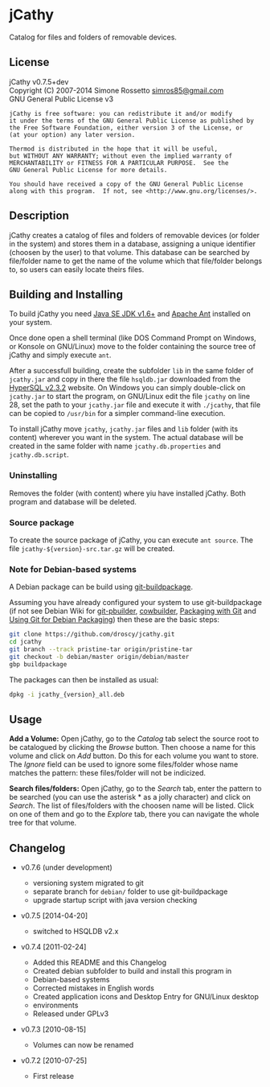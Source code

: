 # jCathy
Catalog for files and folders of removable devices.

## License
jCathy v0.7.5+dev<br/>
Copyright (C) 2007-2014 Simone Rossetto <simros85@gmail.com><br/>
GNU General Public License v3

    jCathy is free software: you can redistribute it and/or modify
    it under the terms of the GNU General Public License as published by
    the Free Software Foundation, either version 3 of the License, or
    (at your option) any later version.
    
    Thermod is distributed in the hope that it will be useful,
    but WITHOUT ANY WARRANTY; without even the implied warranty of
    MERCHANTABILITY or FITNESS FOR A PARTICULAR PURPOSE.  See the
    GNU General Public License for more details.
    
    You should have received a copy of the GNU General Public License
    along with this program.  If not, see <http://www.gnu.org/licenses/>.


## Description
jCathy creates a catalog of files and folders of removable devices
(or folder in the system) and stores them in a database, assigning a
unique identifier (choosen by the user) to that volume. This database
can be searched by file/folder name to get the name of the volume which
that file/folder belongs to, so users can easily locate theirs files.

## Building and Installing
To build jCathy you need [Java SE JDK v1.6+](http://www.oracle.com/technetwork/java/index.html)
and [Apache Ant](http://ant.apache.org/) installed on your system.

Once done open a shell terminal (like DOS Command Prompt on Windows, or
Konsole on GNU/Linux) move to the folder containing the source tree of
jCathy and simply execute `ant`.

After a successfull building, create the subfolder `lib` in the same folder
of `jcathy.jar` and copy in there the file `hsqldb.jar` downloaded from the
[HyperSQL v2.3.2](http://hsqldb.org/) website. On Windows you can simply
double-click on `jcathy.jar` to start the program, on GNU/Linux edit
the file `jcathy` on line 28, set the path to your `jcathy.jar` file and
execute it with `./jcathy`, that file can be copied to `/usr/bin` for a
simpler command-line execution.

To install jCathy move `jcathy`, `jcathy.jar` files and `lib` folder
(with its content) wherever you want in the system. The actual database will
be created in the same folder with name `jcathy.db.properties`
and `jcathy.db.script`.

### Uninstalling
Removes the folder (with content) where yiu have installed jCathy. Both program
and database will be deleted.

### Source package
To create the source package of jCathy, you can execute `ant source`.
The file `jcathy-${version}-src.tar.gz` will be created.

### Note for Debian-based systems
A Debian package can be build using
[git-buildpackage](https://honk.sigxcpu.org/piki/projects/git-buildpackage/).

Assuming you have already configured your system to use git-buildpackage
(if not see Debian Wiki for [git-pbuilder](https://wiki.debian.org/git-pbuilder),
[cowbuilder](https://wiki.debian.org/cowbuilder),
[Packaging with Git](https://wiki.debian.org/PackagingWithGit) and
[Using Git for Debian Packaging](https://www.eyrie.org/~eagle/notes/debian/git.html))
then these are the basic steps:

```bash
git clone https://github.com/droscy/jcathy.git
cd jcathy
git branch --track pristine-tar origin/pristine-tar
git checkout -b debian/master origin/debian/master
gbp buildpackage
```

The packages can then be installed as usual:

```bash
dpkg -i jcathy_{version}_all.deb
```

## Usage
**Add a Volume:**
  Open jCathy, go to the *Catalog* tab select the source root to be catalogued
  by clicking the *Browse* button. Then choose a name for this volume and
  click on *Add* button. Do this for each volume you want to store.
  The *Ignore* field can be used to ignore some files/folder whose name
  matches the pattern: these files/folder will not be indicized.

**Search files/folders:**
  Open jCathy, go to the *Search* tab, enter the pattern to be searched (you
  can use the asterisk * as a jolly character) and click on *Search*. The list
  of files/folders with the choosen name will be listed. Click on one of them
  and go to the *Explore* tab, there you can navigate the whole tree for that
  volume.

## Changelog
* v0.7.6 (under development)

  - versioning system migrated to git
  - separate branch for `debian/` folder to use git-buildpackage
  - upgrade startup script with java version checking

* v0.7.5 [2014-04-20]

  - switched to HSQLDB v2.x

* v0.7.4 [2011-02-24]

  - Added this README and this Changelog
  - Created debian subfolder to build and install this program in
  - Debian-based systems
  - Corrected mistakes in English words
  - Created application icons and Desktop Entry for GNU/Linux desktop
  - environments
  - Released under GPLv3

* v0.7.3 [2010-08-15]

  - Volumes can now be renamed

* v0.7.2 [2010-07-25]

  - First release
